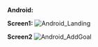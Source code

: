 
**Android:**

**Screen1:**
![Android_Landing](https://github.com/pavan-kumar-arepu/ReactNativeCourse/assets/13812858/716e8d24-2156-461a-8d90-d8de7fe60afa)

**Screen2**
![Android_AddGoal](https://github.com/pavan-kumar-arepu/ReactNativeCourse/assets/13812858/b31ff36e-68f7-46af-950c-0fe2ff7b5890)

